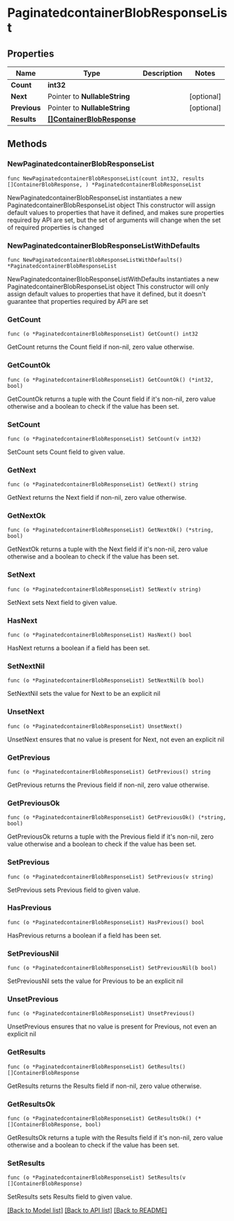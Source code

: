 # PaginatedcontainerBlobResponseList

## Properties

Name | Type | Description | Notes
------------ | ------------- | ------------- | -------------
**Count** | **int32** |  | 
**Next** | Pointer to **NullableString** |  | [optional] 
**Previous** | Pointer to **NullableString** |  | [optional] 
**Results** | [**[]ContainerBlobResponse**](ContainerBlobResponse.md) |  | 

## Methods

### NewPaginatedcontainerBlobResponseList

`func NewPaginatedcontainerBlobResponseList(count int32, results []ContainerBlobResponse, ) *PaginatedcontainerBlobResponseList`

NewPaginatedcontainerBlobResponseList instantiates a new PaginatedcontainerBlobResponseList object
This constructor will assign default values to properties that have it defined,
and makes sure properties required by API are set, but the set of arguments
will change when the set of required properties is changed

### NewPaginatedcontainerBlobResponseListWithDefaults

`func NewPaginatedcontainerBlobResponseListWithDefaults() *PaginatedcontainerBlobResponseList`

NewPaginatedcontainerBlobResponseListWithDefaults instantiates a new PaginatedcontainerBlobResponseList object
This constructor will only assign default values to properties that have it defined,
but it doesn't guarantee that properties required by API are set

### GetCount

`func (o *PaginatedcontainerBlobResponseList) GetCount() int32`

GetCount returns the Count field if non-nil, zero value otherwise.

### GetCountOk

`func (o *PaginatedcontainerBlobResponseList) GetCountOk() (*int32, bool)`

GetCountOk returns a tuple with the Count field if it's non-nil, zero value otherwise
and a boolean to check if the value has been set.

### SetCount

`func (o *PaginatedcontainerBlobResponseList) SetCount(v int32)`

SetCount sets Count field to given value.


### GetNext

`func (o *PaginatedcontainerBlobResponseList) GetNext() string`

GetNext returns the Next field if non-nil, zero value otherwise.

### GetNextOk

`func (o *PaginatedcontainerBlobResponseList) GetNextOk() (*string, bool)`

GetNextOk returns a tuple with the Next field if it's non-nil, zero value otherwise
and a boolean to check if the value has been set.

### SetNext

`func (o *PaginatedcontainerBlobResponseList) SetNext(v string)`

SetNext sets Next field to given value.

### HasNext

`func (o *PaginatedcontainerBlobResponseList) HasNext() bool`

HasNext returns a boolean if a field has been set.

### SetNextNil

`func (o *PaginatedcontainerBlobResponseList) SetNextNil(b bool)`

 SetNextNil sets the value for Next to be an explicit nil

### UnsetNext
`func (o *PaginatedcontainerBlobResponseList) UnsetNext()`

UnsetNext ensures that no value is present for Next, not even an explicit nil
### GetPrevious

`func (o *PaginatedcontainerBlobResponseList) GetPrevious() string`

GetPrevious returns the Previous field if non-nil, zero value otherwise.

### GetPreviousOk

`func (o *PaginatedcontainerBlobResponseList) GetPreviousOk() (*string, bool)`

GetPreviousOk returns a tuple with the Previous field if it's non-nil, zero value otherwise
and a boolean to check if the value has been set.

### SetPrevious

`func (o *PaginatedcontainerBlobResponseList) SetPrevious(v string)`

SetPrevious sets Previous field to given value.

### HasPrevious

`func (o *PaginatedcontainerBlobResponseList) HasPrevious() bool`

HasPrevious returns a boolean if a field has been set.

### SetPreviousNil

`func (o *PaginatedcontainerBlobResponseList) SetPreviousNil(b bool)`

 SetPreviousNil sets the value for Previous to be an explicit nil

### UnsetPrevious
`func (o *PaginatedcontainerBlobResponseList) UnsetPrevious()`

UnsetPrevious ensures that no value is present for Previous, not even an explicit nil
### GetResults

`func (o *PaginatedcontainerBlobResponseList) GetResults() []ContainerBlobResponse`

GetResults returns the Results field if non-nil, zero value otherwise.

### GetResultsOk

`func (o *PaginatedcontainerBlobResponseList) GetResultsOk() (*[]ContainerBlobResponse, bool)`

GetResultsOk returns a tuple with the Results field if it's non-nil, zero value otherwise
and a boolean to check if the value has been set.

### SetResults

`func (o *PaginatedcontainerBlobResponseList) SetResults(v []ContainerBlobResponse)`

SetResults sets Results field to given value.



[[Back to Model list]](../README.md#documentation-for-models) [[Back to API list]](../README.md#documentation-for-api-endpoints) [[Back to README]](../README.md)


